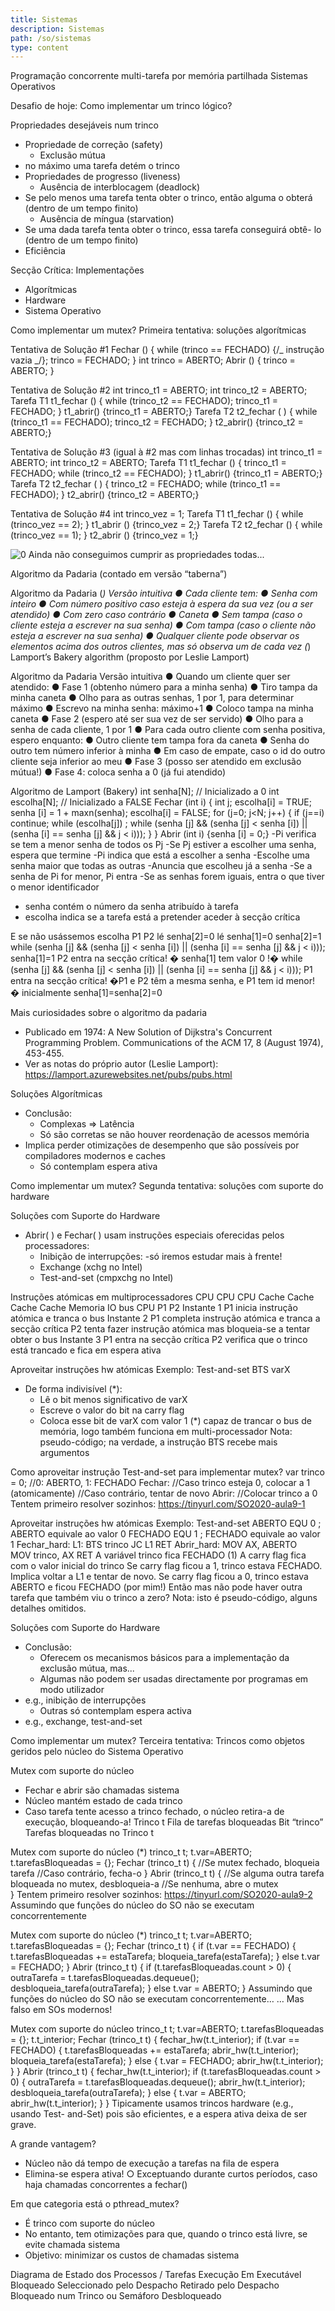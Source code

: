 ```yaml
---
title: Sistemas
description: Sistemas
path: /so/sistemas
type: content
---
```


Programação concorrente multi-tarefa
por memória partilhada
Sistemas Operativos

Desafio de hoje:
Como implementar um trinco lógico?

Propriedades desejáveis num trinco

- Propriedade de correção (safety)
  - Exclusão mútua
- no máximo uma tarefa detém o trinco
- Propriedades de progresso (liveness)
  - Ausência de interblocagem (deadlock)
- Se pelo menos uma tarefa tenta obter o trinco, então alguma o
  obterá (dentro de um tempo finito)
  - Ausência de míngua (starvation)
- Se uma dada tarefa tenta obter o trinco, essa tarefa conseguirá obtê-
  lo (dentro de um tempo finito)
- Eficiência

Secção Crítica: Implementações

- Algorítmicas
- Hardware
- Sistema Operativo

Como implementar um mutex?
Primeira tentativa: soluções
algorítmicas

Tentativa de Solução #1
Fechar () {
while (trinco == FECHADO) {/_ instrução vazia _/};
trinco = FECHADO;
}
int trinco = ABERTO;
Abrir () {
trinco = ABERTO;
}

Tentativa de Solução #2
int trinco_t1 = ABERTO;
int trinco_t2 = ABERTO;
Tarefa T1
t1_fechar () {
while (trinco_t2 == FECHADO);
trinco_t1 = FECHADO;
}
t1_abrir() {trinco_t1 = ABERTO;}
Tarefa T2
t2_fechar ( ) {
while (trinco_t1 == FECHADO);
trinco_t2 = FECHADO;
}
t2_abrir() {trinco_t2 = ABERTO;}

Tentativa de Solução #3
(igual à #2 mas com linhas trocadas)
int trinco_t1 = ABERTO;
int trinco_t2 = ABERTO;
Tarefa T1
t1_fechar () {
trinco_t1 = FECHADO;
while (trinco_t2 == FECHADO);
}
t1_abrir() {trinco_t1 = ABERTO;}
Tarefa T2
t2_fechar ( ) {
trinco_t2 = FECHADO;
while (trinco_t1 == FECHADO);
}
t2_abrir() {trinco_t2 = ABERTO;}

Tentativa de Solução #4
int trinco_vez = 1;
Tarefa T1
t1_fechar () {
while (trinco_vez == 2);
}
t1_abrir () {trinco_vez = 2;}
Tarefa T2
t2_fechar () {
while (trinco_vez == 1);
}
t2_abrir () {trinco_vez = 1;}

![0](./imgs/0006/000-a.png)
Ainda não conseguimos cumprir as propriedades
todas...

Algoritmo da Padaria
(contado em versão “taberna”)

Algoritmo da Padaria (_)
Versão intuitiva
●
Cada cliente tem:
●
Senha com inteiro
●
Com número positivo caso esteja à espera da sua vez (ou a ser
atendido)
●
Com zero caso contrário
●
Caneta
●
Sem tampa (caso o cliente esteja a escrever na sua senha)
●
Com tampa (caso o cliente não esteja a escrever na sua senha)
●
Qualquer cliente pode observar os elementos acima dos outros
clientes, mas só observa um de cada vez
(_) Lamport’s Bakery algorithm (proposto por Leslie Lamport)

Algoritmo da Padaria
Versão intuitiva
●
Quando um cliente quer ser atendido:
●
Fase 1 (obtenho número para a minha senha)
●
Tiro tampa da minha caneta
●
Olho para as outras senhas, 1 por 1, para determinar máximo
●
Escrevo na minha senha: máximo+1
●
Coloco tampa na minha caneta
●
Fase 2 (espero até ser sua vez de ser servido)
●
Olho para a senha de cada cliente, 1 por 1
●
Para cada outro cliente com senha positiva, espero enquanto:
●
Outro cliente tem tampa fora da caneta
●
Senha do outro tem número inferior à minha
●
Em caso de empate, caso o id do outro cliente seja inferior ao meu
●
Fase 3 (posso ser atendido em exclusão mútua!)
●
Fase 4: coloca senha a 0 (já fui atendido)

Algoritmo de Lamport (Bakery)
int senha[N]; // Inicializado a 0
int escolha[N]; // Inicializado a FALSE
Fechar (int i) {
int j;
escolha[i] = TRUE;
senha [i] = 1 + maxn(senha);
escolha[i] = FALSE;
for (j=0; j<N; j++) {
if (j==i) continue;
while (escolha[j]) ;
while (senha [j] && (senha [j] < senha [i]) ||
(senha [i] == senha [j] && j < i)));
}
}
Abrir (int i) {senha [i] = 0;}
-Pi verifica se tem a menor senha de todos os Pj
-Se Pj estiver a escolher uma senha, espera que termine
-Pi indica que está a escolher a senha
-Escolhe uma senha maior que todas as outras
-Anuncia que escolheu já a senha
-Se a senha de Pi for menor, Pi entra
-Se as senhas forem iguais, entra o que tiver o menor
identificador

- senha contém o número da senha atribuído à tarefa
- escolha indica se a tarefa está a pretender aceder à
  secção crítica

E se não usássemos escolha
P1
P2
lé senha[2]=0
lé senha[1]=0
senha[2]=1
while (senha [j] && (senha [j] < senha [i]) ||
(senha [i] == senha [j] && j < i)));
senha[1]=1
P2 entra na secção crítica!
� senha[1] tem valor 0 !�
while (senha [j] && (senha [j] < senha [i]) ||
(senha [i] == senha [j] && j < i)));
P1 entra na secção crítica!
�P1 e P2 têm a mesma senha,
e P1 tem id menor! �
inicialmente
senha[1]=senha[2]=0

Mais curiosidades sobre o
algoritmo da padaria

- Publicado em 1974:
  A New Solution of Dijkstra's Concurrent
  Programming Problem.
  Communications of the ACM 17, 8 (August 1974),
  453-455.
- Ver as notas do próprio autor (Leslie
  Lamport):
  https://lamport.azurewebsites.net/pubs/pubs.html

Soluções Algorítmicas

- Conclusão:
  - Complexas => Latência
  - Só são corretas se não houver reordenação de
    acessos memória
- Implica perder otimizações de desempenho que são
  possíveis por compiladores modernos e caches
  - Só contemplam espera ativa

Como implementar um mutex?
Segunda tentativa: soluções com
suporte do hardware

Soluções com Suporte do Hardware

- Abrir( ) e Fechar( ) usam instruções especiais
  oferecidas pelos processadores:
  - Inibição de interrupções:
    -só iremos estudar mais à frente!
  - Exchange (xchg no Intel)
  - Test-and-set (cmpxchg no Intel)

Instruções atómicas em
multiprocessadores
CPU
CPU
CPU
Cache
Cache
Cache
Cache
Memoria
IO
bus
CPU
P1
P2
Instante 1
P1 inicia instrução atómica e tranca o
bus
Instante 2
P1 completa instrução atómica e
tranca a secção crítica
P2 tenta fazer instrução atómica mas
bloqueia-se a tentar obter o bus
Instante 3
P1 entra na secção crítica
P2 verifica que o trinco está trancado
e fica em espera ativa

Aproveitar instruções hw atómicas
Exemplo: Test-and-set
BTS varX

- De forma indivisível (\*):
  - Lê o bit menos significativo de varX
  - Escreve o valor do bit na carry flag
  - Coloca esse bit de varX com valor 1
    (\*) capaz de trancar o bus de memória, logo também funciona em
    multi-processador
    Nota: pseudo-código; na verdade, a instrução BTS recebe mais
    argumentos

Como aproveitar instrução Test-and-set para
implementar mutex?
var trinco = 0; //0: ABERTO, 1: FECHADO
Fechar:
//Caso trinco esteja 0, colocar a 1 (atomicamente)
//Caso contrário, tentar de novo
Abrir:
//Colocar trinco a 0
Tentem primeiro resolver sozinhos: https://tinyurl.com/SO2020-aula9-1

Aproveitar instruções hw atómicas
Exemplo: Test-and-set
ABERTO EQU 0
; ABERTO equivale ao valor 0
FECHADO EQU 1
; FECHADO equivale ao valor 1
Fechar_hard:
L1: BTS trinco
JC L1
RET
Abrir_hard:
MOV
AX, ABERTO  
MOV
trinco, AX
RET
A variável trinco fica FECHADO (1)
A carry flag fica com o valor inicial do
trinco
Se carry flag ficou a 1, trinco estava
FECHADO. Implica voltar a L1 e tentar de
novo.
Se carry flag ficou a 0, trinco estava
ABERTO e ficou FECHADO (por mim!)
Então mas não pode haver outra tarefa que
também viu o trinco a zero?
Nota: isto é pseudo-código, alguns detalhes omitidos.

Soluções com Suporte do Hardware

- Conclusão:
  - Oferecem os mecanismos básicos para a
    implementação da exclusão mútua, mas...
  - Algumas não podem ser usadas directamente por
    programas em modo utilizador
- e.g., inibição de interrupções
  - Outras só contemplam espera activa
- e.g., exchange, test-and-set

Como implementar um mutex?
Terceira tentativa:
Trincos como objetos geridos pelo
núcleo do Sistema Operativo

Mutex com suporte do núcleo

- Fechar e abrir são chamadas sistema
- Núcleo mantém estado de cada trinco
- Caso tarefa tente acesso a trinco fechado, o núcleo
  retira-a de execução, bloqueando-a!
  Trinco t
  Fila de tarefas
  bloqueadas
  Bit “trinco”
  Tarefas bloqueadas
  no Trinco t

Mutex com suporte do núcleo (\*)
trinco_t t;
t.var=ABERTO;
t.tarefasBloqueadas = {};
Fechar (trinco_t t) {
//Se mutex fechado, bloqueia tarefa
//Caso contrário, fecha-o
}
Abrir (trinco_t t) {
//Se alguma outra tarefa bloqueada no mutex, desbloqueia-a
//Se nenhuma, abre o mutex  
}
Tentem primeiro resolver sozinhos:
https://tinyurl.com/SO2020-aula9-2
Assumindo que
funções do núcleo do
SO não se executam
concorrentemente

Mutex com suporte do núcleo (\*)
trinco_t t;
t.var=ABERTO;
t.tarefasBloqueadas = {};
Fechar (trinco_t t) {
if (t.var == FECHADO) {
t.tarefasBloqueadas += estaTarefa;
bloqueia_tarefa(estaTarefa);
}
else
t.var = FECHADO;
}
Abrir (trinco_t t) {
if (t.tarefasBloqueadas.count > 0) {
outraTarefa = t.tarefasBloqueadas.dequeue();
desbloqueia_tarefa(outraTarefa);
}
else
t.var = ABERTO;
}
Assumindo que
funções do núcleo do
SO não se executam
concorrentemente…
… Mas falso em SOs
modernos!

Mutex com suporte do núcleo
trinco_t t; t.var=ABERTO; t.tarefasBloqueadas = {};
t.t_interior;
Fechar (trinco_t t) {
fechar_hw(t.t_interior);
if (t.var == FECHADO) {
t.tarefasBloqueadas += estaTarefa;
abrir_hw(t.t_interior);
bloqueia_tarefa(estaTarefa);
}
else {
t.var = FECHADO;
abrir_hw(t.t_interior);
}
}
Abrir (trinco_t t) {
fechar_hw(t.t_interior);
if (t.tarefasBloqueadas.count > 0) {
outraTarefa = t.tarefasBloqueadas.dequeue();
abrir_hw(t.t_interior);
desbloqueia_tarefa(outraTarefa);
}
else {
t.var = ABERTO;
abrir_hw(t.t_interior);
}
}
Tipicamente usamos
trincos hardware
(e.g., usando Test-
and-Set) pois são
eficientes, e a espera
ativa deixa de ser
grave.

A grande vantagem?

- Núcleo não dá tempo de execução a tarefas
  na fila de espera
- Elimina-se espera ativa!
  ○ Exceptuando durante curtos períodos,
  caso haja chamadas concorrentes a
  fechar()

Em que categoria está o
pthread_mutex?

- É trinco com suporte do núcleo
- No entanto, tem otimizações para que,
  quando o trinco está livre, se evite chamada
  sistema
- Objetivo: minimizar os custos de chamadas
  sistema

Diagrama de Estado dos
Processos / Tarefas
Execução
Em
Executável
Bloqueado
Seleccionado
pelo
Despacho
Retirado pelo
Despacho
Bloqueado
num
Trinco
ou Semáforo
Desbloqueado
